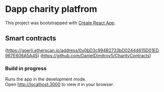# Dapp charity platfrom

This project was bootstrapped with [Create React App](https://github.com/facebook/create-react-app).

## Smart contracts

(https://goerli.etherscan.io/address/0x0bD3c994B2733bD02444615D01ED967E606A5A45)
(https://github.com/DanielDimitrov5/CharityContracts)

### Build in progress

Runs the app in the development mode.\
Open [http://localhost:3000](http://localhost:3000) to view it in your browser.

